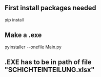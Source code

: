## First install packages needed
pip install

## Make a .exe
pyinstaller --onefile Main.py

## .EXE has to be in path of file "SCHICHTEINTEILUNG.xlsx"
